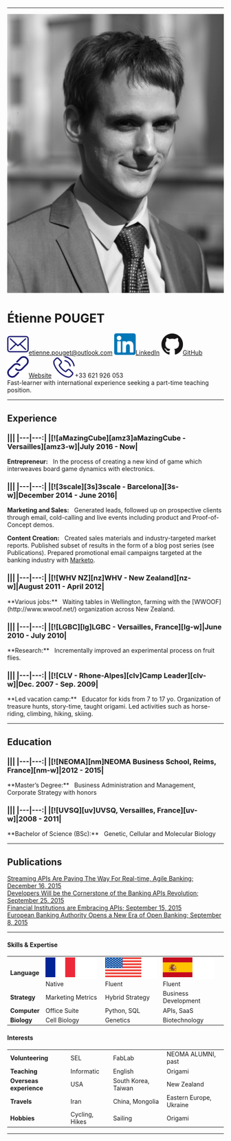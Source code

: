 ***
![](static/portrait/portrait.jpg "")

# Étienne POUGET
![em][em]<etienne.pouget@outlook.com> [![li][li]LinkedIn][li-w] [![gh][gh]GitHub][gh-w] [![wb][pr]Website][pr-w] ![mb][mb]+33 621 926 053  
Fast-learner with international experience seeking a part-time teaching position.

***

## Experience
<h3 class="alignrlh3">
|||
|---|---:|
|[![aMazingCube][amz3]aMazingCube - Versailles][amz3-w]|July 2016 - Now|
</h3>

**Entrepreneur:**&nbsp;&nbsp;&nbsp;In the process of creating a new kind of game which interweaves board game dynamics with electronics.  

<h3 class="alignrlh3">
|||
|---|---:|
|[![3scale][3s]3scale - Barcelona][3s-w]|December 2014 - June 2016|
</h3>

**Marketing and Sales:**&nbsp;&nbsp;&nbsp;Generated leads, followed up on prospective clients through email, cold-calling and live events including product and Proof-of-Concept demos.  

**Content Creation:**&nbsp;&nbsp;&nbsp;Created sales materials and industry-targeted market reports. Published subset of results in the form of a blog post series (see Publications). Prepared promotional email campaigns targeted at the banking industry with [Marketo](https://www.marketo.com/).  

<h3 class="alignrlh3">
|||
|---|---:|
|[![WHV NZ][nz]WHV - New Zealand][nz-w]|August 2011 - April 2012|
</h3>
**Various jobs:**&nbsp;&nbsp;&nbsp;Waiting tables in Wellington, farming with the [WWOOF](http://www.wwoof.net/) organization across New Zealand.  

<h3 class="alignrlh3">
|||
|---|---:|
|[![LGBC][lg]LGBC - Versailles, France][lg-w]|June 2010 - July 2010|
</h3>
**Research:**&nbsp;&nbsp;&nbsp;Incrementally improved an experimental process on fruit flies.  

<h3 class="alignrlh3">
|||
|---|---:|
|[![CLV - Rhone-Alpes][clv]Camp Leader][clv-w]|Dec. 2007 - Sep. 2009|
</h3>
**Led vacation camp:**&nbsp;&nbsp;&nbsp;Educator for kids from 7 to 17 yo. Organization of treasure hunts, story-time, taught origami. Led activities such as horse-riding, climbing, hiking, skiing.  

***

## Education

<h3 class="alignrlh3">
|||
|---|---:|
|[![NEOMA][nm]NEOMA Business School, Reims, France][nm-w]|2012 - 2015|
</h3>
**Master’s Degree:**&nbsp;&nbsp;&nbsp;Business Administration and Management, Corporate Strategy with honors

<h3 class="alignrlh3">
|||
|---|---:|
|[![UVSQ][uv]UVSQ, Versailles, France][uv-w]|2008 - 2011|
</h3>
**Bachelor of Science (BSc):**&nbsp;&nbsp;&nbsp;Genetic, Cellular and Molecular Biology

***

## Publications
[Streaming APIs Are Paving The Way For Real-time, Agile Banking; December 16, 2015][pub-4]  
[Developers Will be the Cornerstone of the Banking APIs Revolution; September 25, 2015][pub-3]  
[Financial Institutions are Embracing APIs; September 15, 2015][pub-2]  
[European Banking Authority Opens a New Era of Open Banking; September 8, 2015][pub-1]    

***

#### Skills & Expertise
|||||
|---|---|---|---|
|**Language**|![Fr][france]Native|![En][usa]Fluent|![Sp][spain]Fluent|
|**Strategy**|Marketing Metrics|Hybrid Strategy|Business Development|
|**Computer**|Office Suite|Python, SQL|APIs, SaaS|
|**Biology**|Cell Biology|Genetics|Biotechnology|

#### Interests
|||||
|---|---|---|---|
|**Volunteering**|SEL|FabLab|NEOMA ALUMNI, past|  
|**Teaching**|Informatic|English|Origami|
|**Overseas experience**|USA|South Korea, Taiwan|New Zealand|
|**Travels**|Iran|China, Mongolia|Eastern Europe, Ukraine|
|**Hobbies**|Cycling, Hikes|Sailing|Origami|

***

<!-- Professional experience -->
[amz3]: static/logos/extended/amazingcube.png "aMazingCube"
[amz3-w]: https://amazingcube.fr/

[3s]: static/logos/extended/3scale.png "3scale"
[3s-w]: https://3scale.net/

[nn]: static/logos/extended/nanocloud.png "nanocloud"
[nn-w]: https://www.nanocloud.com

[nz]: static/logos/extended/nz.png "new zealand"
[nz-w]: https://www.immigration.govt.nz/new-zealand-visas/options/work/thinking-about-coming-to-new-zealand-to-work/working-holiday-visa

[clv]: static/logos/extended/clv.png "CLV Rhone-Alpes"
[clv-w]: http://clvrhonealpes.org/

[lg]: static/logos/extended/lgbc.png "lgbc"
[lg-w]: http://www.lgbc.uvsq.fr/laboratoire-de-genetique-et-biologie-cellulaire-lgbc-/langue-en/

<!-- Education -->
[nm]: static/logos/extended/neoma.png "neoma"
[nm-w]: http://www.neoma-bs.com/en/

[uv]: static/logos/extended/uvsq.png "uvsq"
[uv-w]: http://welcome.uvsq.fr/

<!-- Country flags -->
[france]: static/flags/extended/france.png "French"
[usa]: static/flags/extended/usa.png "English"
[spain]: static/flags/extended/spain.png "Spanish"

<!-- Social icons -->
[li]: static/icons/extended/linkedin.png "LinkedIn"
[li-w]: https://www.linkedin.com/in/etienne-pouget

[gh]: static/icons/extended/github.png "GitHub"
[gh-w]: https://github.com/Vifespoir

[pr]: static/icons/extended/unlink.png "Website"
[pr-w]: https://etiennepouget.com/

[em]: static/icons/extended/mail.png "Email"
[em-w]: mailto://etienne.pouget@outlook.com

[mb]: static/icons/extended/phone.png "Mobile"

<!-- Publications -->
[pub-1]: https://www.3scale.net/2015/09/european-banking-authority-new-era-of-open-banking/
[pub-2]: https://www.3scale.net/2015/09/financial-institutions-are-embracing-apis-psd2/
[pub-3]: https://www.3scale.net/2015/09/developers-will-be-the-cornerstone-of-the-banking-apis-revolution/
[pub-4]: https://www.3scale.net/2015/12/streaming-apis-are-paving-the-way-for-real-time-agile-banking/
